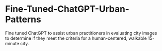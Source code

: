 # Fine-Tuned-ChatGPT-Urban-Patterns
 Fine tuned ChatGPT to assist urban practitioners in evaluating city images to determine if they meet the criteria for a human-centered, walkable 15-minute city.
